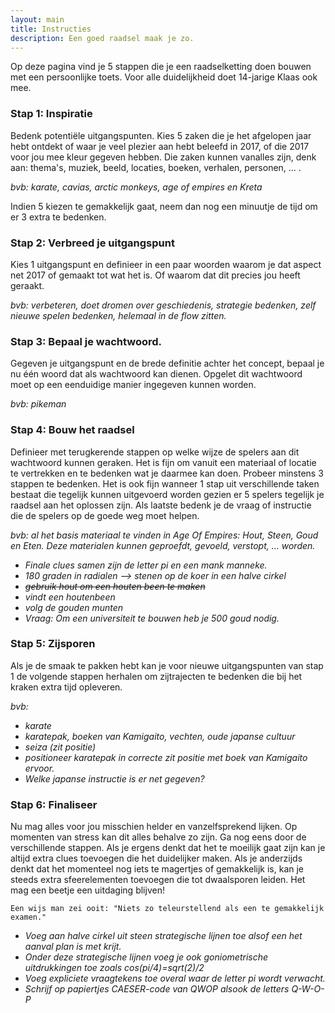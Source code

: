 ```yaml
---
layout: main
title: Instructies
description: Een goed raadsel maak je zo.
---
```


Op deze pagina vind je 5 stappen die je een raadselketting doen bouwen met een persoonlijke toets. 
Voor alle duidelijkheid doet 14-jarige Klaas ook mee.

### Stap 1: Inspiratie
Bedenk potentiële uitgangspunten. Kies 5 zaken die je het afgelopen jaar hebt ontdekt of waar je veel plezier aan hebt beleefd in 2017, of die 2017 voor jou mee kleur gegeven hebben. Die zaken kunnen vanalles zijn, denk aan: thema's, muziek, beeld, locaties, boeken, verhalen, personen, ... . 

_bvb: karate, cavias, arctic monkeys, age of empires en Kreta_

Indien 5 kiezen te gemakkelijk gaat, neem dan nog een minuutje de tijd om er 3 extra te bedenken.

### Stap 2: Verbreed je uitgangspunt
Kies 1 uitgangspunt en definieer in een paar woorden waarom je dat aspect net 2017 of gemaakt tot wat het is. Of waarom dat dit precies jou heeft geraakt.

_bvb: verbeteren, doet dromen over geschiedenis, strategie bedenken, zelf nieuwe spelen bedenken, helemaal in de flow zitten._

### Stap 3: Bepaal je wachtwoord.
Gegeven je uitgangspunt en de brede definitie achter het concept, bepaal je nu één woord dat als wachtwoord kan dienen. Opgelet dit wachtwoord moet op een eenduidige manier ingegeven kunnen worden. 

_bvb: pikeman_

### Stap 4: Bouw het raadsel
Definieer met terugkerende stappen op welke wijze de spelers aan dit wachtwoord kunnen geraken. Het is fijn om vanuit een materiaal of locatie te vertrekken en te bedenken wat je daarmee kan doen. Probeer minstens 3 stappen te bedenken. Het is ook fijn wanneer 1 stap uit verschillende taken bestaat die tegelijk kunnen uitgevoerd worden gezien er 5 spelers tegelijk je raadsel aan het oplossen zijn. Als laatste bedenk je de vraag of instructie die de spelers op de goede weg moet helpen.

_bvb: al het basis materiaal te vinden in Age Of Empires: Hout, Steen, Goud en Eten. Deze materialen kunnen geproefdt, gevoeld, verstopt, ... worden._
- _Finale clues samen zijn de letter pi en een mank manneke._
- _180 graden in radialen --> stenen op de koer in een halve cirkel_
- _~~gebruik hout om een houten been te maken~~_
- _vindt een houtenbeen_
- _volg de gouden munten_
- _Vraag: Om een universiteit te bouwen heb je 500 goud nodig._

### Stap 5: Zijsporen
Als je de smaak te pakken hebt kan je voor nieuwe uitgangspunten van stap 1 de volgende stappen herhalen om zijtrajecten te bedenken die bij het kraken extra tijd opleveren. 

_bvb:_
* _karate_
* _karatepak, boeken van Kamigaito, vechten, oude japanse cultuur_
* _seiza (zit positie)_
* _positioneer karatepak in correcte zit positie met boek van Kamigaito ervoor._
* _Welke japanse instructie is er net gegeven?_

### Stap 6: Finaliseer
Nu mag alles voor jou misschien helder en vanzelfsprekend lijken. Op momenten van stress kan dit alles behalve zo zijn. Ga nog eens door de verschillende stappen. Als je ergens denkt dat het te moeilijk gaat zijn kan je altijd extra clues toevoegen die het duidelijker maken. Als je anderzijds denkt dat het momenteel nog iets te magertjes of gemakkelijk is, kan je steeds extra sfeerelementen toevoegen die tot dwaalsporen leiden. Het mag een beetje een uitdaging blijven! 

`Een wijs man zei ooit: "Niets zo teleurstellend als een te gemakkelijk examen."`


- _Voeg aan halve cirkel uit steen strategische lijnen toe alsof een het aanval plan is met krijt._
- _Onder deze strategische lijnen voeg je ook goniometrische uitdrukkingen toe zoals cos(pi/4)=sqrt(2)/2_
- _Voeg expliciete vraagtekens toe overal waar de letter pi wordt verwacht._
- _Schrijf op papiertjes CAESER-code van QWOP alsook de letters Q-W-O-P_







